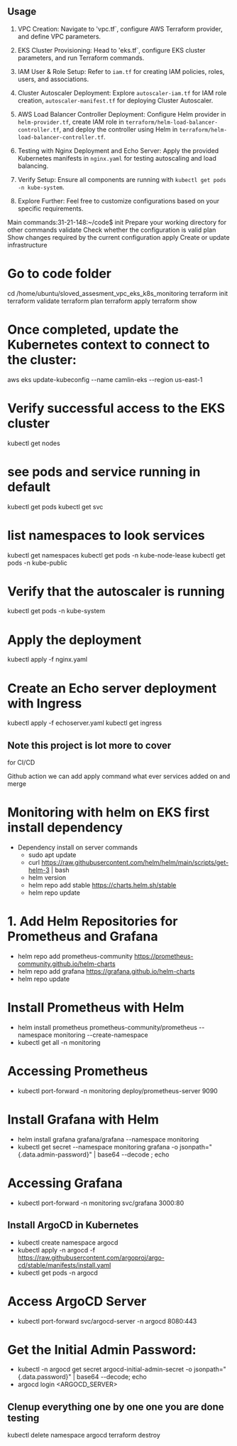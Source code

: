 ## Usage

1. VPC Creation: Navigate to 'vpc.tf`, configure AWS Terraform provider, and define VPC parameters.

2. EKS Cluster Provisioning: Head to 'eks.tf`, configure EKS cluster parameters, and run Terraform commands.

3. IAM User & Role Setup: Refer to `iam.tf` for creating IAM policies, roles, users, and associations.

4. Cluster Autoscaler Deployment: Explore `autoscaler-iam.tf` for IAM role creation, `autoscaler-manifest.tf` for deploying Cluster Autoscaler.

5. AWS Load Balancer Controller Deployment: Configure Helm provider in `helm-provider.tf`, create IAM role in `terraform/helm-load-balancer-controller.tf`, and deploy the controller using Helm in `terraform/helm-load-balancer-controller.tf`.

6. Testing with Nginx Deployment and Echo Server: Apply the provided Kubernetes manifests in `nginx.yaml` for testing autoscaling and load balancing.

7. Verify Setup: Ensure all components are running with `kubectl get pods -n kube-system`.

8. Explore Further: Feel free to customize configurations based on your specific requirements.



Main commands:31-21-148:~/code$
  init          Prepare your working directory for other commands
  validate      Check whether the configuration is valid
  plan          Show changes required by the current configuration
  apply         Create or update infrastructure


# Go to code folder
cd /home/ubuntu/sloved_assesment_vpc_eks_k8s_monitoring
terraform init
terraform validate
terraform plan
terraform apply
terraform show

# Once completed, update the Kubernetes context to connect to the cluster:

aws eks update-kubeconfig --name camlin-eks  --region us-east-1

# Verify successful access to the EKS cluster
kubectl get nodes
# see pods and service running in default
kubectl get pods
kubectl get svc

# list namespaces to look services
kubectl get namespaces
kubectl get pods -n kube-node-lease
kubectl get pods -n kube-public
# Verify that the autoscaler is running
kubectl get pods -n kube-system
# Apply the deployment
kubectl apply -f nginx.yaml

# Create an Echo server deployment with Ingress
kubectl apply -f echoserver.yaml
kubectl get ingress

## Note this project is lot more to cover
for CI/CD

Github action we can add apply command what ever services added on and merge

# Monitoring with helm on EKS first install dependency
- Dependency install on server commands
  * sudo apt update
  * curl https://raw.githubusercontent.com/helm/helm/main/scripts/get-helm-3 | bash
  * helm version
  * helm repo add stable https://charts.helm.sh/stable
  * helm repo update

# 1. Add Helm Repositories for Prometheus and Grafana
- helm repo add prometheus-community https://prometheus-community.github.io/helm-charts
- helm repo add grafana https://grafana.github.io/helm-charts
- helm repo update

# Install Prometheus with Helm
- helm install prometheus prometheus-community/prometheus --namespace monitoring --create-namespace
- kubectl get all -n monitoring

# Accessing Prometheus
- kubectl port-forward -n monitoring deploy/prometheus-server 9090

# Install Grafana with Helm
- helm install grafana grafana/grafana --namespace monitoring
- kubectl get secret --namespace monitoring grafana -o jsonpath="{.data.admin-password}" | base64 --decode ; echo

# Accessing Grafana
- kubectl port-forward -n monitoring svc/grafana 3000:80

##  Install ArgoCD in Kubernetes
- kubectl create namespace argocd
- kubectl apply -n argocd -f https://raw.githubusercontent.com/argoproj/argo-cd/stable/manifests/install.yaml
- kubectl get pods -n argocd

# Access ArgoCD Server
- kubectl port-forward svc/argocd-server -n argocd 8080:443

# Get the Initial Admin Password:
- kubectl -n argocd get secret argocd-initial-admin-secret -o jsonpath="{.data.password}" | base64 --decode; echo
- argocd login <ARGOCD_SERVER>


## Clenup everything one by one one you are done testing
kubectl delete namespace argocd
terraform destroy
